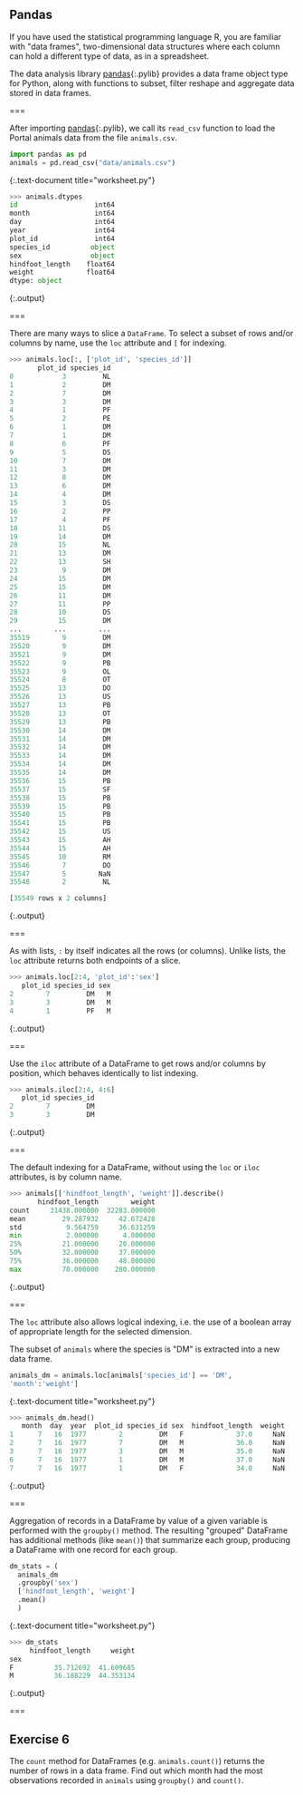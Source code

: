 ---
---

## Pandas

If you have used the statistical programming language R, you are familiar with
"data frames", two-dimensional data structures where each column can hold a 
different type of data, as in a spreadsheet.

The data analysis library [pandas](){:.pylib} provides a data frame object type for
Python, along with functions to subset, filter reshape and aggregate data
stored in data frames.

===

After importing [pandas](){:.pylib}, we call its `read_csv` function to load the Portal 
animals data from the file `animals.csv`.


~~~python
import pandas as pd
animals = pd.read_csv("data/animals.csv")
~~~
{:.text-document title="worksheet.py"}



~~~python
>>> animals.dtypes
id                   int64
month                int64
day                  int64
year                 int64
plot_id              int64
species_id          object
sex                 object
hindfoot_length    float64
weight             float64
dtype: object

~~~
{:.output}



===

There are many ways to slice a `DataFrame`. To select a subset of rows and/or columns by name, use the `loc` attribute and `[` for indexing.


~~~python
>>> animals.loc[:, ['plot_id', 'species_id']]
       plot_id species_id
0            3         NL
1            2         DM
2            7         DM
3            3         DM
4            1         PF
5            2         PE
6            1         DM
7            1         DM
8            6         PF
9            5         DS
10           7         DM
11           3         DM
12           8         DM
13           6         DM
14           4         DM
15           3         DS
16           2         PP
17           4         PF
18          11         DS
19          14         DM
20          15         NL
21          13         DM
22          13         SH
23           9         DM
24          15         DM
25          15         DM
26          11         DM
27          11         PP
28          10         DS
29          15         DM
...        ...        ...
35519        9         DM
35520        9         DM
35521        9         DM
35522        9         PB
35523        9         OL
35524        8         OT
35525       13         DO
35526       13         US
35527       13         PB
35528       13         OT
35529       13         PB
35530       14         DM
35531       14         DM
35532       14         DM
35533       14         DM
35534       14         DM
35535       14         DM
35536       15         PB
35537       15         SF
35538       15         PB
35539       15         PB
35540       15         PB
35541       15         PB
35542       15         US
35543       15         AH
35544       15         AH
35545       10         RM
35546        7         DO
35547        5        NaN
35548        2         NL

[35549 rows x 2 columns]

~~~
{:.output}



===

As with lists, `:` by itself indicates all the rows (or columns). Unlike lists, the `loc` attribute returns both endpoints of a slice.


~~~python
>>> animals.loc[2:4, 'plot_id':'sex']
   plot_id species_id sex
2        7         DM   M
3        3         DM   M
4        1         PF   M

~~~
{:.output}



===

Use the `iloc` attribute of a DataFrame to get rows and/or columns by position, which behaves identically to list indexing.


~~~python
>>> animals.iloc[2:4, 4:6]
   plot_id species_id
2        7         DM
3        3         DM

~~~
{:.output}



===

The default indexing for a DataFrame, without using the `loc` or `iloc` attributes, is by column name.


~~~python
>>> animals[['hindfoot_length', 'weight']].describe()
       hindfoot_length        weight
count     31438.000000  32283.000000
mean         29.287932     42.672428
std           9.564759     36.631259
min           2.000000      4.000000
25%          21.000000     20.000000
50%          32.000000     37.000000
75%          36.000000     48.000000
max          70.000000    280.000000

~~~
{:.output}



===

The `loc` attribute also allows logical indexing, i.e. the use of a boolean array of appropriate length for the selected dimension.

The subset of `animals` where the species is "DM" is extracted into a new data frame.


~~~python
animals_dm = animals.loc[animals['species_id'] == 'DM',
'month':'weight']
~~~
{:.text-document title="worksheet.py"}



~~~python
>>> animals_dm.head()
   month  day  year  plot_id species_id sex  hindfoot_length  weight
1      7   16  1977        2         DM   F             37.0     NaN
2      7   16  1977        7         DM   M             36.0     NaN
3      7   16  1977        3         DM   M             35.0     NaN
6      7   16  1977        1         DM   M             37.0     NaN
7      7   16  1977        1         DM   F             34.0     NaN

~~~
{:.output}



<!--
===

The `query()` method accepts an expression that may reference columns, increasing the readability of the same operation


~~~python
animals_dm = animals.query('species_id == "DM"')
~~~
{:.text-document title="worksheet.py"}



~~~python
>>> animals_dm.head()
   id  month  day  year  plot_id species_id sex  hindfoot_length
weight
1   3      7   16  1977        2         DM   F             37.0
NaN
2   4      7   16  1977        7         DM   M             36.0
NaN
3   5      7   16  1977        3         DM   M             35.0
NaN
6   8      7   16  1977        1         DM   M             37.0
NaN
7   9      7   16  1977        1         DM   F             34.0
NaN

~~~
{:.output}


-->

===

Aggregation of records in a DataFrame by value of a given variable is performed with the `groupby()` method. The resulting "grouped" DataFrame has additional methods (like `mean()`) that summarize each group, producing a DataFrame with one record for each group.


~~~python
dm_stats = (
  animals_dm
  .groupby('sex')
  ['hindfoot_length', 'weight']
  .mean()
  )
~~~
{:.text-document title="worksheet.py"}



~~~python
>>> dm_stats
     hindfoot_length     weight
sex
F          35.712692  41.609685
M          36.188229  44.353134

~~~
{:.output}



===

## Exercise 6

The `count` method for DataFrames (e.g. `animals.count()`) returns the number of rows
in a data frame. Find out which month had the most observations recorded
in `animals` using `groupby()` and `count()`.
